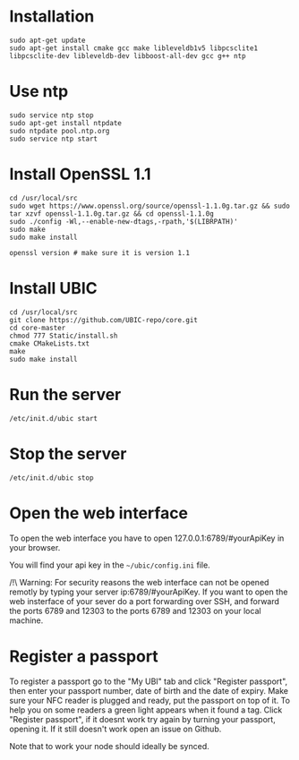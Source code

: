 Installation
===
```
sudo apt-get update
sudo apt-get install cmake gcc make libleveldb1v5 libpcsclite1 libpcsclite-dev libleveldb-dev libboost-all-dev gcc g++ ntp
```


Use ntp
===
```
sudo service ntp stop
sudo apt-get install ntpdate  
sudo ntpdate pool.ntp.org
sudo service ntp start
```

Install OpenSSL 1.1
===
```
cd /usr/local/src
sudo wget https://www.openssl.org/source/openssl-1.1.0g.tar.gz && sudo tar xzvf openssl-1.1.0g.tar.gz && cd openssl-1.1.0g
sudo ./config -Wl,--enable-new-dtags,-rpath,'$(LIBRPATH)'
sudo make
sudo make install

openssl version # make sure it is version 1.1
```

Install UBIC
===
```
cd /usr/local/src
git clone https://github.com/UBIC-repo/core.git
cd core-master
chmod 777 Static/install.sh
cmake CMakeLists.txt
make
sudo make install
```

Run the server
===
```
/etc/init.d/ubic start
```

Stop the server
===
```
/etc/init.d/ubic stop
```

Open the web interface
===
To open the web interface you have to open 127.0.0.1:6789/#yourApiKey in your browser.

You will find your api key in the ```~/ubic/config.ini``` file.

/!\ Warning: For security reasons the web interface can not be opened remotly by typing your server ip:6789/#yourApiKey.
If you want to open the web insterface of your sever do a port forwarding over SSH, and forward the ports 6789 and 12303 to the ports 6789 and 12303 on your local machine.

Register a passport
===
To register a passport go to the "My UBI" tab and click "Register passport", then enter your passport number, date of birth and the date of expiry.
Make sure your NFC reader is plugged and ready, put the passport on top of it. To help you on some readers a green light appears when it found a tag.
Click "Register passport", if it doesnt work try again by turning your passport, opening it. If it still doesn't work open an issue on Github.

Note that to work your node should ideally be synced.
